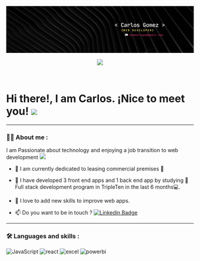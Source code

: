 <div id="header" align="center">
  <img decoding="async" src="/media/Banner_carlos_gomez.png" width="800"/>
</div>

<div align="center">

[![](https://img.shields.io/badge/LinkedIn-0077B5?style=for-the-badge&logo=linkedin&logoColor=white)](https://www.linkedin.com/in/carlos-gomez-lugo)

</div>

<div id="badges" align="center">
    <img decoding="async" src="https://visitor-badge-reloaded.herokuapp.com/badge?page_id=cgomezhub.cgomezhub&color=00cf00" alt=""/>
</div>

<h1>
  Hi there!,  I am Carlos. ¡Nice to meet you!
  <img decoding="async" src="https://media.giphy.com/media/hvRJCLFzcasrR4ia7z/giphy.gif" width="30px"/>
</h1>

---

 <div id="header" align="left">

### :man_technologist: About me :

I am Passionate about technology and enjoying a job transition to web development <img decoding="async" src="https://media.giphy.com/media/WUlplcMpOCEmTGBtBW/giphy.gif" width="30">

- :telescope: I am currently dedicated to leasing commercial premises :muscle:

- :seedling: I have developed 3 front end apps and 1 back end app by studying :blue_book: Full stack development program in TripleTen in the last 6 months:computer:.

- :heartbeat: I love to add new skills to improve web apps.

- :mailbox: Do you want to be in touch ? [![Linkedin Badge](https://img.shields.io/badge/-Carlos-blue?style=flat&logo=Linkedin&logoColor=white)](https://www.linkedin.com/in/carlos-gomez-lugo)

---

### :hammer_and_wrench: Languages and skills :

<div id="header" align="left">
    <img decoding="async" src=https://img.shields.io/badge/logo-javascript-blue?logo=javascript alt="JavaScript"/>
  </a>
    <img decoding="async" src=https://img.shields.io/badge/logo-React-blue?logo=React  alt="react"/>
  </a>
 <img decoding="async" src="https://img.shields.io/badge/Microsoft_Excel-217346?style=for-the-badge&logo=microsoft-excel&logoColor=white" alt="excel"/>
  </a>
 <img decoding="async" src="https://img.shields.io/badge/Power_BI-FFBE00?style=for-the-badge&logo=Power-BI&logoColor=white" alt="powerbi"/>
  </a>

</div>

